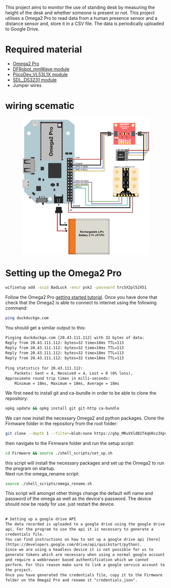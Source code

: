 This project aims to monitor the use of standing desk by measuring the height of the desk and whether someone is present or not.
This project utilises a Omega2 Pro to read data from a human presence sensor and a distance sensor and, store it in a CSV file. The data is periodically uploaded to Google Drive.



# Required material
- [Omega2 Pro](https://onion.io/store/omega2-pro/)
- [DFRobot_mmWave module](https://www.dfrobot.com/product-2282.html)
- [PiicoDev_VL53L1X module](https://www.sparkfun.com/products/14722)
- [SDL_DS3231 module](https://www.jaycar.com.au/rtc-clock-module-for-raspberry-pi/p/XC9044?pos=1&queryId=f5734bdf10cb6c5024d07c37201f1d5b&sort=relevance&searchText=rtc)
- Jumper wires
  

<!-- Verify that the Omega2 Pro is connected to internet:
```sh
ping duckduckgo.com
``` 
Update the Rapsberry Pi install git and clone this project:
```sh
git clone https://github.com/SamiKaab/Be-Up-Standing
```
```sh
cd Be-Up-Standing
pip3 install -r requirements.txt
```
in order to for the program to run on but a service routine needs to be created:
and copy the following lines: -->


# wiring scematic
<!--embed image center a resized with original ratio: Documentation/Wiring_Diagram.png-->
<p align="center">
  <img src="Documentation/Wiring_Diagram.png" width="400">
</p>

# Setting up the Omega2 Pro

```sh
wifisetup add -ssid BadLuck -encr psk2 -password trc5X2pl52X51
```
Follow the Omega2 Pro [getting started tutorial](https://onion.io/omega2-pro-get-started/). Once you have done that check that the Omega2 is able to connect to internet using the following command:
```sh
ping duckduckgo.com
```
You should get a similar output to this:
```
Pinging duckduckgo.com [20.43.111.112] with 32 bytes of data:
Reply from 20.43.111.112: bytes=32 time=18ms TTL=113
Reply from 20.43.111.112: bytes=32 time=18ms TTL=113
Reply from 20.43.111.112: bytes=32 time=18ms TTL=113
Reply from 20.43.111.112: bytes=32 time=18ms TTL=113

Ping statistics for 20.43.111.112:
    Packets: Sent = 4, Received = 4, Lost = 0 (0% loss),
Approximate round trip times in milli-seconds:
    Minimum = 18ms, Maximum = 18ms, Average = 18ms
```
We first need to install git and ca-bundle in order to be able to clone the repository:
```sh
opkg update && opkg install git git-http ca-bundle
```
We can now install the necessary Omega2 and python packages. Clone the Firmware folder in the repository from the root folder:
```sh
git clone --depth 1 --filter=blob:none https://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@github.com/SamiKaab/Be-Up-Standing && mv ./Be-Up-Standing/Firmware . && rm -r Be-Up-Standing
```
then navigate to the Firmware folder and run the setup script:
```sh
cd Firmware && source ./shell_scripts/set_up.sh
```
this script will install the necessary packages and set up the Omega2 to run the program on startup.  
Next run the omega_rename script:
```sh
source ./shell_scripts/omega_rename.sh
```
This script will amongst other things change the default wifi name and password of the omega as well as the device's password.
The device should now be ready for use. just restart the device.
```

# Setting up a google drive API
The data recorded is uploaded to a google drive using the google drive api. For the program to use the api it is necessary to generate a credentials file.
You can find instructions on how to set up a google drive api [here](https://developers.google.com/drive/api/quickstart/python).  
Since we are using a headless device it is not possible for us to generate tokens which are necessary when using a normal google account and require a webbrowser based authentification which we cannot perform. For this reason make sure to link a google service account to the project.
Once you have generated the credentials file, copy it to the Firmware folder on the Omega2 Pro and rename it "credentials.json".

